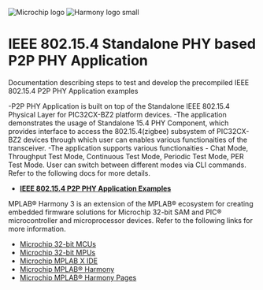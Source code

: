 ﻿![Microchip logo](https://raw.githubusercontent.com/wiki/Microchip-MPLAB-Harmony/Microchip-MPLAB-Harmony.github.io/images/microchip_logo.png)
![Harmony logo small](https://raw.githubusercontent.com/wiki/Microchip-MPLAB-Harmony/Microchip-MPLAB-Harmony.github.io/images/microchip_mplab_harmony_logo_small.png)
# IEEE 802.15.4 Standalone PHY based P2P PHY Application

Documentation describing steps to test and develop the precompiled IEEE 802.15.4 P2P PHY Application examples

-P2P PHY Application is built on top of the Standalone IEEE 802.15.4 Physical Layer for PIC32CX-BZ2 platform devices.
-The application demonstrates the usage of Standalone 15.4 PHY Component, which provides interface to access the 802.15.4(zigbee) subsystem of PIC32CX-BZ2 devices through which user can enables
various functionaities of the transceiver.
-The application supports various functionaities - Chat Mode, Throughput Test Mode, Continuous Test Mode, Periodic Test Mode, PER Test Mode.
User can switch between different modes via CLI commands. Refer to the following docs for more details.

-   **[IEEE 802.15.4 P2P PHY Application Examples](https://onlinedocs.microchip.com/pr/GUID-A5330D3A-9F51-4A26-B71D-8503A493DF9C-en-US-2/index.html?GUID-7663617B-0DD1-45FA-86B5-EB0778A5A424)**

MPLAB® Harmony 3 is an extension of the MPLAB® ecosystem for creating embedded firmware solutions for Microchip 32-bit SAM and PIC® microcontroller and microprocessor devices.  Refer to the following links for more information.

- [Microchip 32-bit MCUs](https://www.microchip.com/design-centers/32-bit)
- [Microchip 32-bit MPUs](https://www.microchip.com/design-centers/32-bit-mpus)
- [Microchip MPLAB X IDE](https://www.microchip.com/mplab/mplab-x-ide)
- [Microchip MPLAB® Harmony](https://www.microchip.com/mplab/mplab-harmony)
- [Microchip MPLAB® Harmony Pages](https://microchip-mplab-harmony.github.io/)




